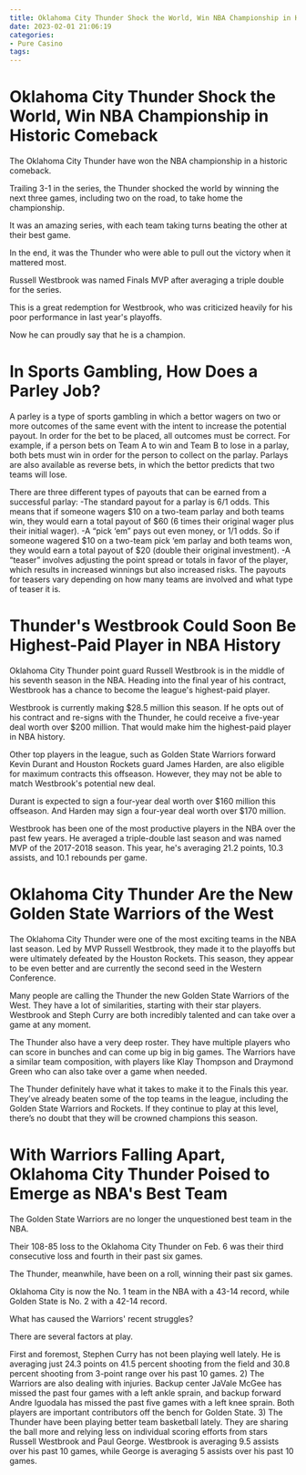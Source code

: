 ```yaml
---
title: Oklahoma City Thunder Shock the World, Win NBA Championship in Historic Comeback
date: 2023-02-01 21:06:19
categories:
- Pure Casino
tags:
---
```



#  Oklahoma City Thunder Shock the World, Win NBA Championship in Historic Comeback

The Oklahoma City Thunder have won the NBA championship in a historic comeback.

Trailing 3-1 in the series, the Thunder shocked the world by winning the next three games, including two on the road, to take home the championship.

It was an amazing series, with each team taking turns beating the other at their best game.

In the end, it was the Thunder who were able to pull out the victory when it mattered most.

Russell Westbrook was named Finals MVP after averaging a triple double for the series.

This is a great redemption for Westbrook, who was criticized heavily for his poor performance in last year's playoffs.

Now he can proudly say that he is a champion.

#  In Sports Gambling, How Does a Parley Job? 

A parley is a type of sports gambling in which a bettor wagers on two or more outcomes of the same event with the intent to increase the potential payout. In order for the bet to be placed, all outcomes must be correct. For example, if a person bets on Team A to win and Team B to lose in a parlay, both bets must win in order for the person to collect on the parlay. Parlays are also available as reverse bets, in which the bettor predicts that two teams will lose. 

There are three different types of payouts that can be earned from a successful parlay: 
-The standard payout for a parlay is 6/1 odds. This means that if someone wagers $10 on a two-team parlay and both teams win, they would earn a total payout of $60 (6 times their original wager plus their initial wager). 
-A “pick ‘em” pays out even money, or 1/1 odds. So if someone wagered $10 on a two-team pick ‘em parlay and both teams won, they would earn a total payout of $20 (double their original investment). 
-A “teaser” involves adjusting the point spread or totals in favor of the player, which results in increased winnings but also increased risks. The payouts for teasers vary depending on how many teams are involved and what type of teaser it is.

#  Thunder's Westbrook Could Soon Be Highest-Paid Player in NBA History

Oklahoma City Thunder point guard Russell Westbrook is in the middle of his seventh season in the NBA. Heading into the final year of his contract, Westbrook has a chance to become the league's highest-paid player.

Westbrook is currently making $28.5 million this season. If he opts out of his contract and re-signs with the Thunder, he could receive a five-year deal worth over $200 million. That would make him the highest-paid player in NBA history.

Other top players in the league, such as Golden State Warriors forward Kevin Durant and Houston Rockets guard James Harden, are also eligible for maximum contracts this offseason. However, they may not be able to match Westbrook's potential new deal.

Durant is expected to sign a four-year deal worth over $160 million this offseason. And Harden may sign a four-year deal worth over $170 million.

Westbrook has been one of the most productive players in the NBA over the past few years. He averaged a triple-double last season and was named MVP of the 2017-2018 season. This year, he's averaging 21.2 points, 10.3 assists, and 10.1 rebounds per game.

#  Oklahoma City Thunder Are the New Golden State Warriors of the West

The Oklahoma City Thunder were one of the most exciting teams in the NBA last season. Led by MVP Russell Westbrook, they made it to the playoffs but were ultimately defeated by the Houston Rockets. This season, they appear to be even better and are currently the second seed in the Western Conference.

Many people are calling the Thunder the new Golden State Warriors of the West. They have a lot of similarities, starting with their star players. Westbrook and Steph Curry are both incredibly talented and can take over a game at any moment.

The Thunder also have a very deep roster. They have multiple players who can score in bunches and can come up big in big games. The Warriors have a similar team composition, with players like Klay Thompson and Draymond Green who can also take over a game when needed.

The Thunder definitely have what it takes to make it to the Finals this year. They’ve already beaten some of the top teams in the league, including the Golden State Warriors and Rockets. If they continue to play at this level, there’s no doubt that they will be crowned champions this season.

#  With Warriors Falling Apart, Oklahoma City Thunder Poised to Emerge as NBA's Best Team

The Golden State Warriors are no longer the unquestioned best team in the NBA.

Their 108-85 loss to the Oklahoma City Thunder on Feb. 6 was their third consecutive loss and fourth in their past six games.

The Thunder, meanwhile, have been on a roll, winning their past six games.

Oklahoma City is now the No. 1 team in the NBA with a 43-14 record, while Golden State is No. 2 with a 42-14 record.

What has caused the Warriors' recent struggles?

There are several factors at play.

First and foremost, Stephen Curry has not been playing well lately. He is averaging just 24.3 points on 41.5 percent shooting from the field and 30.8 percent shooting from 3-point range over his past 10 games.
2) The Warriors are also dealing with injuries. Backup center JaVale McGee has missed the past four games with a left ankle sprain, and backup forward Andre Iguodala has missed the past five games with a left knee sprain. Both players are important contributors off the bench for Golden State. 
3) The Thunder have been playing better team basketball lately. They are sharing the ball more and relying less on individual scoring efforts from stars Russell Westbrook and Paul George. Westbrook is averaging 9.5 assists over his past 10 games, while George is averaging 5 assists over his past 10 games.